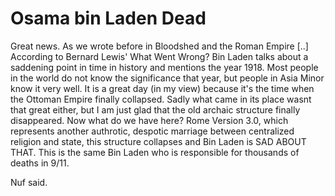 # Osama bin Laden Dead

Great news. As we wrote before in Bloodshed and the Roman Empire [..]
According to Bernard Lewis' What Went Wrong? Bin Laden talks about a
saddening point in time in history and mentions the year 1918. Most
people in the world do not know the significance that year, but people
in Asia Minor know it very well. It is a great day (in my view)
because it's the time when the Ottoman Empire finally collapsed. Sadly
what came in its place wasnt that great either, but I am just glad
that the old archaic structure finally disappeared. Now what do we
have here? Rome Version 3.0, which represents another authrotic,
despotic marriage between centralized religion and state, this
structure collapses and Bin Laden is SAD ABOUT THAT. This is the same
Bin Laden who is responsible for thousands of deaths in 9/11.

Nuf said.
